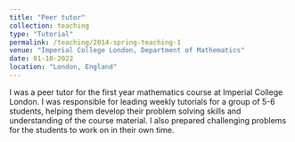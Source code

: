 ```yaml
---
title: "Peer tutor"
collection: teaching
type: "Tutorial"
permalink: /teaching/2014-spring-teaching-1
venue: "Imperial College London, Department of Mathematics"
date: 01-10-2022
location: "London, England"
---
```


I was a peer tutor for the first year mathematics course at Imperial College London. I was responsible for leading weekly tutorials for a group of 5-6 students, helping them develop their problem solving skills and understanding of the course material. I also prepared challenging problems for the students to work on in their own time.